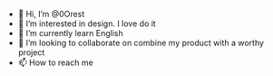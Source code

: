 - 👋 Hi, I’m @0Orest
- 👀 I’m interested in design. I love do it
- 🌱 I’m currently learn English
- 💞️ I’m looking to collaborate on combine my product with a worthy project
- 📫 How to reach me 

<!---
0Orest/0Orest is a ✨ special ✨ repository because its `README.md` (this file) appears on your GitHub profile.
You can click the Preview link to take a look at your changes.
--->
